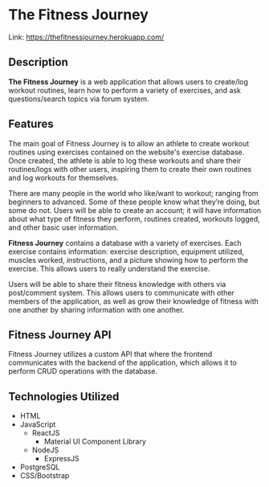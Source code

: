 # The Fitness Journey

Link: https://thefitnessjourney.herokuapp.com/

## Description

**The Fitness Journey** is a web application that allows users to create/log workout routines, learn how to perform a variety of exercises, and ask questions/search topics via forum system.

## Features

The main goal of Fitness Journey is to allow an athlete to create workout routines using exercises contained on the website's exercise database. Once created, the athlete is able to log these workouts and share their routines/logs with other users, inspiring them to create their own routines and log workouts for themselves.

There are many people in the world who like/want to workout; ranging from beginners to advanced. Some of these people know what they’re doing, but some do not. Users will be able to create an account; it will have information about what type of fitness they perform, routines created, workouts logged, and other basic user information.

**Fitness Journey** contains a database with a variety of exercises. Each exercise contains information: exercise description, equipment utilized, muscles worked, instructions, and a picture showing how to perform the exercise. This allows users to really understand the exercise.

Users will be able to share their fitness knowledge with others via post/comment system. This allows users to communicate with other members of the application, as well as grow their knowledge of fitness with one another by sharing information with one another.

## Fitness Journey API

Fitness Journey utilizes a custom API that where the frontend communicates with the backend of the application, which allows it to perform CRUD operations with the database.

## Technologies Utilized

- HTML
- JavaScript
  - ReactJS
    - Material UI Component Library
  - NodeJS
    - ExpressJS
- PostgreSQL
- CSS/Bootstrap
